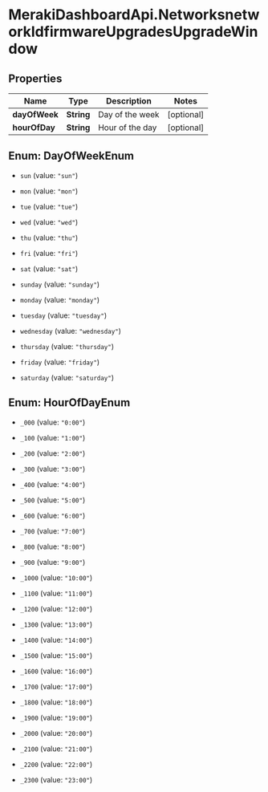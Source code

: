 # MerakiDashboardApi.NetworksnetworkIdfirmwareUpgradesUpgradeWindow

## Properties
Name | Type | Description | Notes
------------ | ------------- | ------------- | -------------
**dayOfWeek** | **String** | Day of the week | [optional] 
**hourOfDay** | **String** | Hour of the day | [optional] 


<a name="DayOfWeekEnum"></a>
## Enum: DayOfWeekEnum


* `sun` (value: `"sun"`)

* `mon` (value: `"mon"`)

* `tue` (value: `"tue"`)

* `wed` (value: `"wed"`)

* `thu` (value: `"thu"`)

* `fri` (value: `"fri"`)

* `sat` (value: `"sat"`)

* `sunday` (value: `"sunday"`)

* `monday` (value: `"monday"`)

* `tuesday` (value: `"tuesday"`)

* `wednesday` (value: `"wednesday"`)

* `thursday` (value: `"thursday"`)

* `friday` (value: `"friday"`)

* `saturday` (value: `"saturday"`)




<a name="HourOfDayEnum"></a>
## Enum: HourOfDayEnum


* `_000` (value: `"0:00"`)

* `_100` (value: `"1:00"`)

* `_200` (value: `"2:00"`)

* `_300` (value: `"3:00"`)

* `_400` (value: `"4:00"`)

* `_500` (value: `"5:00"`)

* `_600` (value: `"6:00"`)

* `_700` (value: `"7:00"`)

* `_800` (value: `"8:00"`)

* `_900` (value: `"9:00"`)

* `_1000` (value: `"10:00"`)

* `_1100` (value: `"11:00"`)

* `_1200` (value: `"12:00"`)

* `_1300` (value: `"13:00"`)

* `_1400` (value: `"14:00"`)

* `_1500` (value: `"15:00"`)

* `_1600` (value: `"16:00"`)

* `_1700` (value: `"17:00"`)

* `_1800` (value: `"18:00"`)

* `_1900` (value: `"19:00"`)

* `_2000` (value: `"20:00"`)

* `_2100` (value: `"21:00"`)

* `_2200` (value: `"22:00"`)

* `_2300` (value: `"23:00"`)




